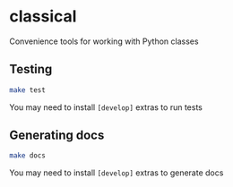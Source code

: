 # classical
Convenience tools for working with Python classes

## Testing

```bash
make test
```

You may need to install `[develop]` extras to run tests

## Generating docs

```bash
make docs
```

You may need to install `[develop]` extras to generate docs

